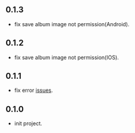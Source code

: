 ## 0.1.3

* fix save album image not permission(Android).
## 0.1.2

* fix save album image not permission(IOS).

## 0.1.1

* fix error [issues](https://github.com/rhymelph/r_album/issues/1).

## 0.1.0

* init project.
